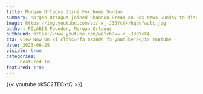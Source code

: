 ```yaml
---
title: Morgan Ortagus Joins Fox News Sunday
summary: Morgan Ortagus joined Shannon Bream on Fox News Sunday to discuss the recent turmoil in Russia. 
image: https://img.youtube.com/vi/-x_-J30YcX4/hqdefault.jpg
author: POLARIS Founder, Morgan Ortagus
outbound: https://www.youtube.com/watch?v=-x_-J30YcX4
cta: View Now On <i class="fa-brands fa-youtube"></i> Youtube →
date: 2023-06-25
visible: true
categories:
   - Featured In
featured: true
---
```


{{< youtube xk5C2TECxtQ >}}